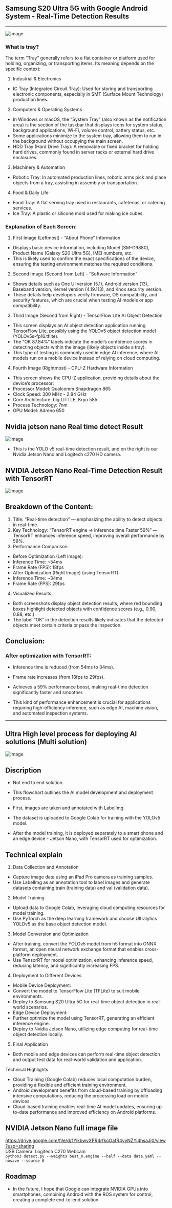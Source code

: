 


## Samsung S20 Ultra 5G with Google Android System - Real-Time Detection Results
---
![image](https://github.com/shemberlin/tray_tfinnovator/blob/3331315961ff6e7c102409392a84e3ddebb1591c/gif/result.gif)
### What is tray?
The term “Tray” generally refers to a flat container or platform used for holding, organizing, or transporting items. 
Its meaning depends on the specific context:
1. Industrial & Electronics
*	IC Tray (Integrated Circuit Tray): Used for storing and transporting electronic components, especially in SMT (Surface Mount Technology) production lines.
2. Computers & Operating Systems
*	In Windows or macOS, the “System Tray” (also known as the notification area) is the section of the taskbar that displays icons for system status, background applications, Wi-Fi, volume control, battery status, etc.
*	Some applications minimize to the system tray, allowing them to run in the background without occupying the main screen.
*	HDD Tray (Hard Drive Tray): A removable or fixed bracket for holding hard drives, commonly found in server racks or external hard drive enclosures.
3. Machinery & Automation
*	Robotic Tray: In automated production lines, robotic arms pick and place objects from a tray, assisting in assembly or transportation.
4. Food & Daily Life
*	Food Tray: A flat serving tray used in restaurants, cafeterias, or catering services.
*	Ice Tray: A plastic or silicone mold used for making ice cubes.
### Explanation of Each Screen:
1. First Image (Leftmost) - “About Phone” Information
*	Displays basic device information, including Model (SM-G9880), Product Name (Galaxy S20 Ultra 5G), IMEI numbers, etc.
*	This is likely used to confirm the exact specifications of the device, ensuring the testing environment matches the required conditions.
2. Second Image (Second from Left) - “Software Information”
*	Shows details such as One UI version (5.1), Android version (13), Baseband version, Kernel version (4.19.113), and Knox security version.
*	These details help developers verify firmware, OS compatibility, and security features, which are crucial when testing AI models or app compatibility.
3. Third Image (Second from Right) - TensorFlow Lite AI Object Detection
*	This screen displays an AI object detection application running TensorFlow Lite, possibly using the YOLOv5 object detection model (YOLOv5s-fp16.tflite).
*	The “OK 87.84%” labels indicate the model’s confidence scores in detecting objects within the image (likely objects inside a tray).
*	This type of testing is commonly used in edge AI inference, where AI models run on a mobile device instead of relying on cloud computing.
4. Fourth Image (Rightmost) - CPU-Z Hardware Information
*	This screen shows the CPU-Z application, providing details about the device’s processor:
*	Processor Model: Qualcomm Snapdragon 865
*	Clock Speed: 300 MHz - 2.84 GHz
*	Core Architecture: big.LITTLE, Kryo 585
*	Process Technology: 7nm
*	GPU Model: Adreno 650

## Nvidia jetson nano Real time detect Result 
![image](https://github.com/shemberlin/tray_tfinnovator/blob/fb9aaae852c774fbe2067c803f81115308349664/gif/real_time_detectation_nvidia_jetson_nano.gif)
*	This is the YOLO v5 real-time detection result, and on the right is our Nvidia Jetson Nano and Logitech c270 HD camera.
## NVIDIA Jetson Nano Real-Time Detection Result with TensorRT
![image](https://github.com/shemberlin/tray_tfinnovator/blob/3331315961ff6e7c102409392a84e3ddebb1591c/gif/real_time_detectation_nvidia_jetson_nano_tensorrt.gif)
## Breakdown of the Content:
1. Title: “Real-time detection” — emphasizing the ability to detect objects in real-time.
2.	Key Technology: “TensorRT engine => inference time Faster 59%” — TensorRT enhances inference speed, improving overall performance by 59%.
3.	Performance Comparison:
*	Before Optimization (Left Image):
*	Inference Time: ~54ms
*	Frame Rate (FPS): 18fps
*	After Optimization (Right Image) (using TensorRT):
*	Inference Time: ~34ms
*	Frame Rate (FPS): 29fps
4.	Visualized Results:
*	Both screenshots display object detection results, where red bounding boxes highlight detected objects with confidence scores (e.g., 0.90, 0.88, etc.).
*	The label “OK” in the detection results likely indicates that the detected objects meet certain criteria or pass the inspection.

## Conclusion:
###  After optimization with TensorRT:
*	Inference time is reduced (from 54ms to 34ms).
*	Frame rate increases (from 18fps to 29fps).
*	Achieves a 59% performance boost, making real-time detection significantly faster and smoother.

*	This kind of performance enhancement is crucial for applications requiring high-efficiency inference, such as edge AI, machine vision, and automated inspection systems.
---
## Ultra High level process for deploying AI solutions (Multi solution) 
![image](https://github.com/shemberlin/tray_tfinnovator/blob/302cc04185410e83131d7a098a8ece79fb4b245e/gif/ultra_high_level_process_for_deploying_AI_solution.gif)

## Discription
*	Not end to end solution.

*	This flowchart outlines the AI model development and deployment process. 

*	First, images are taken and annotated with LabelImg. 

*	The dataset is uploaded to Google Colab for training with the YOLOv5 model.

*	After the model training, it is deployed separately to a smart phone and an edge device - Jetson Nano, with TensorRT used for optimization. 
## Technical explain

1. Data Collection and Annotation
*	Capture image data using an iPad Pro camera as training samples.
*	Use LabelImg as an annotation tool to label images and generate datasets containing train (training data) and val (validation data).

2. Model Training
*	Upload data to Google Colab, leveraging cloud computing resources for model training.
*	Use PyTorch as the deep learning framework and choose Ultralytics YOLOv5 as the base object detection model.

3. Model Conversion and Optimization
*	After training, convert the YOLOv5 model from h5 format into ONNX format, an open neural network exchange format that enables cross-platform deployment.
*	Use TensorRT for model optimization, enhancing inference speed, reducing latency, and significantly increasing FPS.

4. Deployment to Different Devices
*	Mobile Device Deployment:
*	Convert the model to TensorFlow Lite (TFLite) to suit mobile environments.
*	Deploy to Samsung S20 Ultra 5G for real-time object detection in real-world scenarios.
*	Edge Device Deployment:
*	Further optimize the model using TensorRT, generating an efficient inference engine.
*	Deploy to Nvidia Jetson Nano, utilizing edge computing for real-time object detection locally.

5. Final Application
*	Both mobile and edge devices can perform real-time object detection and output test data for real-world validation and application.

Technical Highlights
*	Cloud Training (Google Colab) reduces local computation burden, providing a flexible and efficient training environment.
*	Android development benefits from cloud-based training by offloading intensive computations, reducing the processing load on mobile devices.
*	Cloud-based training enables real-time AI model updates, ensuring up-to-date performance and improved efficiency on Android platforms.

## NVIDIA Jetson Nano full image file
https://drive.google.com/file/d/1YikbwvXPR4rfkoOafR4yyNZYi4hsaJj0/view?usp=sharing <br/>
USB Camera: Logitech C270 Webcam <br/>
`python3 detect.py --weights best_n.engine --half --data data.yaml --nosave --source 0`
## Roadmap

*	In the future, I hope that Google can integrate NVIDIA GPUs into smartphones, combining Android with the ROS system for control, creating a complete end-to-end solution.